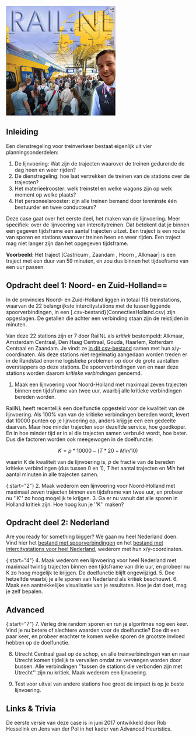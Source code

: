 ![A song by JaRule.](Railnl.jpg)

## Inleiding

Een dienstregeling voor treinverkeer bestaat eigenlijk uit vier planningsonderdelen: 


1. De lijnvoering: Wat zijn de trajecten waarover de treinen gedurende de dag heen en weer rijden?
2. De dienstregeling: hoe laat vertrekken de treinen van de stations over de trajecten?
3. Het materieelrooster: welk treinstel en welke wagons zijn op welk moment op welke plaats?
4. Het personeelsrooster: zijn alle treinen bemand door tenminste één bestuurder en twee conducteurs?

Deze case gaat over het eerste deel, het maken van de lijnvoering. Meer specifiek: over de lijnvoering van intercitytreinen. Dat betekent dat je binnen een gegeven tijdsframe een aantal trajecten uitzet. Een traject is een route van sporen en stations waarover treinen heen en weer rijden. Een traject mag niet langer zijn dan het opgegeven tijdsframe.


**Voorbeeld**: Het traject [Castricum , Zaandam , Hoorn , Alkmaar] is een traject met een duur van 59 minuten, en zou dus binnen het tijdseframe van een uur passen.

## Opdracht deel 1: Noord- en Zuid-Holland==

In de provincies Noord- en Zuid-Holland liggen in totaal 118 treinstations, waarvan de 22 belangrijkste intercitystations met de tussenliggende spoorverbindingen, in een [.csv-bestand}(ConnectiesHolland.csv) zijn opgeslagen. De getallen die achter een verbinding staan zijn de reistijden in minuten.

Van deze 22 stations zijn er 7 door RailNL als *kritiek* bestempeld: Alkmaar, Amsterdam Centraal, Den Haag Centraal, Gouda, Haarlem, Rotterdam Centraal en Zaandam. Je vindt ze [in dit csv-bestand](StationsHolland.csv) samen met hun x/y-coordinaten. Als deze stations niet regelmatig aangedaan worden treden er in de Randstad enorme logistieke problemen op door de grote aantallen overstappers op deze stations. De spoorverbindingen van en naar deze stations worden daarom *kritieke verbindingen* genoemd. 

1. Maak een lijnvoering voor Noord-Holland met maximaal zeven trajecten binnen een tijdsframe van twee uur, waarbij alle kritieke verbindingen bereden worden.

RailNL heeft recentelijk een doelfunctie opgesteld voor de kwaliteit van de lijnvoering. Als 100% van van de kritieke verbindingen bereden wordt, levert dat 10000 punten op je lijnvoering op, anders krijg je een een gedeelte daarvan. Maar hoe minder trajecten voor dezelfde service, hoe goedkoper. En in hoe minder tijd er in al die trajecten samen verbruikt wordt, hoe beter. Dus die factoren worden ook meegewogen in de doelfunctie:

$$ K = p*10000 - (T*20 + Min/10) $$

waarin K de kwaliteit van de lijnvoering is, *p* de fractie van de bereden kritieke verbindingen (dus tussen 0 en 1), *T* het aantal trajecten en *Min* het aantal minuten in alle trajecten samen.

{:start="2"}
2. Maak wederom een lijnvoering voor Noord-Holland met maximaal zeven trajecten binnen een tijdsframe van twee uur, en probeer nu ''K'' zo hoog mogelijk te krijgen.
3. Ga er nu vanuit dat alle sporen in Holland kritiek zijn. Hoe hoog kun je ''K'' maken?

## Opdracht deel 2: Nederland

Are you ready for something bigger? We gaan nu heel Nederland doen. Vind hier het [bestand met spoorverbindingen](ConnectiesNationaal.csv) en het [bestand met intercitystations voor heel Nederland](StationsNationaal.csv), wederom met hun x/y-coordinaten.

{:start="4"}
4. Maak wederom een lijnvoering voor heel Nederland met maximaal twintig trajecten binnen een tijdsframe van drie uur, en probeer nu K zo hoog mogelijk te krijgen. De doelfunctie blijft ongewijzigd.
5. Doe hetzelfde waarbij je alle sporen van Nederland als kritiek beschouwt. 
6. Maak een aantrekkelijke visualisatie van je resultaten. Hoe je dat doet, mag je zelf bepalen.

## Advanced

{:start="7"}
7. Verleg drie random sporen en run je algoritmes nog een keer. Vind je nu betere of slechtere waarden voor de doelfunctie? Doe dit een paar keer, en probeer erachter te komen welke sporen de grootste invloed hebben op de doelfunctie.


8. Utrecht Centraal gaat op de schop, en alle treinverbindingen van en naar Utrecht komen tijdelijk te vervallen omdat ze vervangen worden door bussen. Alle verbindingen ''tussen de stations die verbonden zijn met Utrecht'' zijn nu kritiek. Maak wederom een lijnvoering.


9. Test voor uitval van andere stations hoe groot de impact is op je beste lijnvoering.

##  Links & Trivia

De eerste versie van deze case is in juni 2017 ontwikkeld door Rob Hesselink en Jens van der Pol in het kader van Advanced Heuristics. 